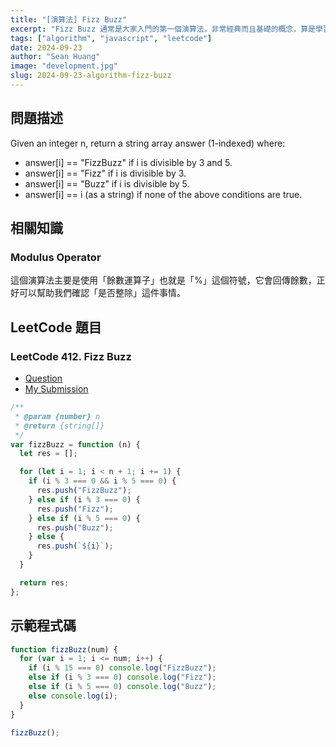 ```yaml
---
title: "[演算法] Fizz Buzz"
excerpt: "Fizz Buzz 通常是大家入門的第一個演算法，非常經典而且基礎的概念，算是學習演算法的一個入門磚，輕鬆又有趣。"
tags: ["algorithm", "javascript", "leetcode"]
date: 2024-09-23
author: "Sean Huang"
image: "development.jpg"
slug: 2024-09-23-algorithm-fizz-buzz
---
```


## 問題描述

Given an integer n, return a string array answer (1-indexed) where:

- answer[i] == "FizzBuzz" if i is divisible by 3 and 5.
- answer[i] == "Fizz" if i is divisible by 3.
- answer[i] == "Buzz" if i is divisible by 5.
- answer[i] == i (as a string) if none of the above conditions are true.

## 相關知識

### Modulus Operator

這個演算法主要是使用「餘數運算子」也就是「%」這個符號，它會回傳餘數，正好可以幫助我們確認「是否整除」這件事情。

## LeetCode 題目

### LeetCode 412. Fizz Buzz

- [Question](https://leetcode.com/problems/fizz-buzz/description/)
- [My Submission](https://leetcode.com/problems/fizz-buzz/submissions/1398760859)

```javascript
/**
 * @param {number} n
 * @return {string[]}
 */
var fizzBuzz = function (n) {
  let res = [];

  for (let i = 1; i < n + 1; i += 1) {
    if (i % 3 === 0 && i % 5 === 0) {
      res.push("FizzBuzz");
    } else if (i % 3 === 0) {
      res.push("Fizz");
    } else if (i % 5 === 0) {
      res.push("Buzz");
    } else {
      res.push(`${i}`);
    }
  }

  return res;
};
```

## 示範程式碼

```javascript
function fizzBuzz(num) {
  for (var i = 1; i <= num; i++) {
    if (i % 15 === 0) console.log("FizzBuzz");
    else if (i % 3 === 0) console.log("Fizz");
    else if (i % 5 === 0) console.log("Buzz");
    else console.log(i);
  }
}

fizzBuzz();
```

